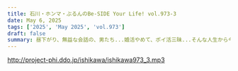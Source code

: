```yaml
---
title: 石川・ホンマ・ぶるんのBe-SIDE Your Life! vol.973-3
date: May 6, 2025
tags: ['2025', 'May 2025', 'vol.973']
draft: false
summary: 昼下がり、無益な会話の、男たち...婚活やめて、ポイ活三昧...そんな人生から今年こそ脱したい！キッカケを！何かキッカケを〜ッッ！！
---
```


http://project-phi.ddo.jp/ishikawa/ishikawa973_3.mp3